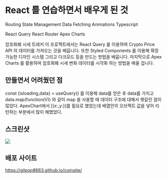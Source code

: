 # React 를 연습하면서 배우게 된 것

Routing
State Management
Data Fetching
Animations
Typescript

React Query
React Router
Apex Charts

암호화폐 시세 트래커
이 프로젝트에서는 React Query 를 이용하여 Crypto Price API 의 데이터를 가져오는 것을 배웁니다. 또한 Styled Components 를 이용해 확장 가능한 디자인 시스템 그리고 다크모드 등을 만드는 방법을 배웁니다. 마지막으로 Apex Charts 를 활용하여 암호화폐 시세 변화 데이터를 시각화 하는 방법을 배울 겁니다.

## 만들면서 어려웠던 점

const {isloading,data} = useQuery() 를 이용해 data를 얻은 후 data를 가지고 data.map(function(V)) 와 같이 map 을 사용할 때 데이터 구조에 대해서 헷갈린 점이 많았다. ApexChart에서 [{x:,y:}]를 필요로 했었는데 배열안의 오브젝트 값을 넣어 리턴하는 부분에서 많이 해맸었다.

## 스크린샷

<img src="https://user-images.githubusercontent.com/80146176/143953310-a73e5f60-fcc4-4398-a44e-5a8eec043007.png" width="auto" />

## 배포 사이트

https://gilpop8663.github.io/coinsite/
